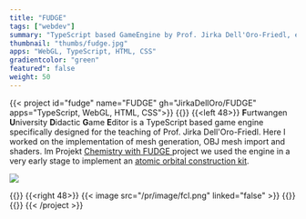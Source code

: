 ```yaml
---
title: "FUDGE"
tags: ["webdev"]
summary: "TypeScript based GameEngine by Prof. Jirka Dell'Oro-Friedl, especially for teaching purposes"
thumbnail: "thumbs/fudge.jpg"
apps: "WebGL, TypeScript, HTML, CSS"
gradientcolor: "green"
featured": false
weight: 50
---
```


{{< project id="fudge" name="FUDGE" gh="JirkaDellOro/FUDGE" apps="TypeScript, WebGL, HTML, CSS">}}
{{<twoculumn>}}
{{<left 48>}}
**F**urtwangen **U**niversity **D**idactic **G**ame **E**ditor is a TypeScript based game engine specifically designed for the teaching of Prof. Jirka Dell'Oro-Friedl. Here I worked on the implementation of mesh generation, OBJ mesh import and shaders. Im Projekt <a href="https://github.com/hs-furtwangen/FUDGE-Chemistry_MasterW19">Chemistry with FUDGE <i class="fab fa-github fa-gh"></i></a> project we used the engine in a very early stage to implement an  [atomic orbital construction kit](https://hs-furtwangen.github.io/FUDGE-Chemistry_MasterW19/app/tutor.html).


<a href="https://hs-furtwangen.github.io/FUDGE-Chemistry_MasterW19/dev/apps/testapp_game/sphere.html"><image src="/pr/image/fcl2.jpg"></a>

{{</left>}}
{{<right 48>}}
{{< image src="/pr/image/fcl.png" linked="false" >}}
{{</right>}}
{{</twoculumn>}}
{{< /project >}}